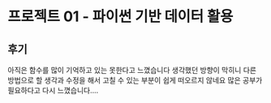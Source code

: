 # 프로젝트 01 - 파이썬 기반 데이터 활용

## 후기

 아직은 함수를 많이 기억하고 있는 못한다고 느꼈습니다
 생각했던 방향이 막히니 다른 방법으로 할 생각과 수정을 해서
 고칠 수 있는 부분이 쉽게 떠오르지 않네요
 많은 공부가 필요하다고 다시 느꼈습니다....